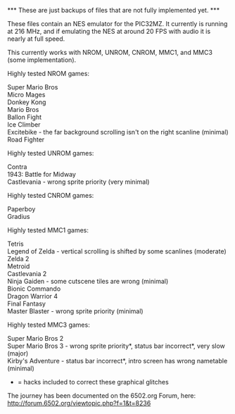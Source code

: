 *** These are just backups of files that are not fully implemented yet. ***

These files contain an NES emulator for the PIC32MZ.  It currently is running at 216 MHz, and if emulating the NES at around 20 FPS with audio it is nearly at full speed.

This currently works with NROM, UNROM, CNROM, MMC1, and MMC3 (some implementation).

Highly tested NROM games:

Super Mario Bros<br>
Micro Mages<br>
Donkey Kong<br>
Mario Bros<br>
Ballon Fight<br>
Ice Climber<br>
Excitebike - the far background scrolling isn't on the right scanline (minimal)<br>
Road Fighter<br>

Highly tested UNROM games:

Contra<br>
1943: Battle for Midway<br>
Castlevania - wrong sprite priority (very minimal)<br>

Highly tested CNROM games:

Paperboy<br>
Gradius<br>

Highly tested MMC1 games:

Tetris<br>
Legend of Zelda - vertical scrolling is shifted by some scanlines (moderate)<br>
Zelda 2<br>
Metroid<br>
Castlevania 2<br>
Ninja Gaiden - some cutscene tiles are wrong (minimal)<br>
Bionic Commando<br>
Dragon Warrior 4<br>
Final Fantasy<br>
Master Blaster - wrong sprite priority (minimal)<br>

Highly tested MMC3 games:

Super Mario Bros 2<br>
Super Mario Bros 3 - wrong sprite priority*, status bar incorrect*, very slow (major)<br>
Kirby's Adventure - status bar incorrect*, intro screen has wrong nametable (minimal)<br>
* = hacks included to correct these graphical glitches

The journey has been documented on the 6502.org Forum, here: http://forum.6502.org/viewtopic.php?f=1&t=8236

